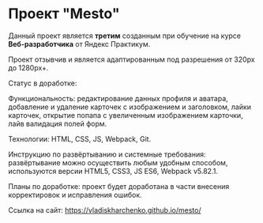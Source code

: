 # Проект "Mesto"

Данный проект является **третим** созданным при обучение на курсе **Веб-разработчика** от Яндекс Практикум.

Проект отзывчив и является адаптированным под разрешения от 320px до 1280px+.

Статус в доработке:

Функциональность: редактирование данных профиля и аватара, добавление и удаление карточек с
изображением и заголовком, лайки карточек, открытие попапа с увеличенным изображением
карточки, лайв валидация полей форм.

Технологии: HTML, CSS, JS, Webpack, Git. 

Инструкцию по развёртыванию и системные требования: развёртывание можно осуществить любым удобным способом, используются версии HTML5, CSS3, JS ES6, Webpack v5.82.1. 

Планы по доработке: проект будет доработана в части внесения корректировок и исправления ошибок.

Ссылка на сайт: https://vladiskharchenko.github.io/mesto/

